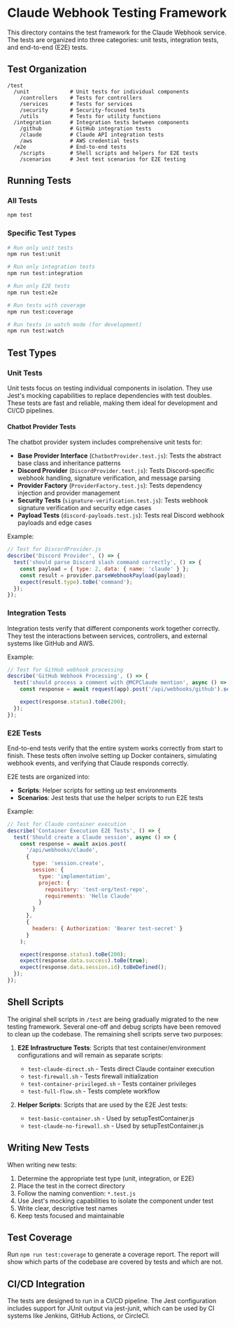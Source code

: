 # Claude Webhook Testing Framework

This directory contains the test framework for the Claude Webhook service. The tests are organized into three categories: unit tests, integration tests, and end-to-end (E2E) tests.

## Test Organization

```
/test
  /unit             # Unit tests for individual components
    /controllers    # Tests for controllers
    /services       # Tests for services
    /security       # Security-focused tests
    /utils          # Tests for utility functions
  /integration      # Integration tests between components
    /github         # GitHub integration tests
    /claude         # Claude API integration tests
    /aws            # AWS credential tests
  /e2e              # End-to-end tests
    /scripts        # Shell scripts and helpers for E2E tests
    /scenarios      # Jest test scenarios for E2E testing
```

## Running Tests

### All Tests

```bash
npm test
```

### Specific Test Types

```bash
# Run only unit tests
npm run test:unit

# Run only integration tests
npm run test:integration

# Run only E2E tests
npm run test:e2e

# Run tests with coverage
npm run test:coverage

# Run tests in watch mode (for development)
npm run test:watch
```

## Test Types

### Unit Tests

Unit tests focus on testing individual components in isolation. They use Jest's mocking capabilities to replace dependencies with test doubles. These tests are fast and reliable, making them ideal for development and CI/CD pipelines.

#### Chatbot Provider Tests

The chatbot provider system includes comprehensive unit tests for:

- **Base Provider Interface** (`ChatbotProvider.test.js`): Tests the abstract base class and inheritance patterns
- **Discord Provider** (`DiscordProvider.test.js`): Tests Discord-specific webhook handling, signature verification, and message parsing
- **Provider Factory** (`ProviderFactory.test.js`): Tests dependency injection and provider management
- **Security Tests** (`signature-verification.test.js`): Tests webhook signature verification and security edge cases
- **Payload Tests** (`discord-payloads.test.js`): Tests real Discord webhook payloads and edge cases

Example:

```javascript
// Test for DiscordProvider.js
describe('Discord Provider', () => {
  test('should parse Discord slash command correctly', () => {
    const payload = { type: 2, data: { name: 'claude' } };
    const result = provider.parseWebhookPayload(payload);
    expect(result.type).toBe('command');
  });
});
```

### Integration Tests

Integration tests verify that different components work together correctly. They test the interactions between services, controllers, and external systems like GitHub and AWS.

Example:

```javascript
// Test for GitHub webhook processing
describe('GitHub Webhook Processing', () => {
  test('should process a comment with @MCPClaude mention', async () => {
    const response = await request(app).post('/api/webhooks/github').send(webhookPayload);

    expect(response.status).toBe(200);
  });
});
```

### E2E Tests

End-to-end tests verify that the entire system works correctly from start to finish. These tests often involve setting up Docker containers, simulating webhook events, and verifying that Claude responds correctly.

E2E tests are organized into:

- **Scripts**: Helper scripts for setting up test environments
- **Scenarios**: Jest tests that use the helper scripts to run E2E tests

Example:

```javascript
// Test for Claude container execution
describe('Container Execution E2E Tests', () => {
  test('Should create a Claude session', async () => {
    const response = await axios.post(
      '/api/webhooks/claude',
      {
        type: 'session.create',
        session: {
          type: 'implementation',
          project: {
            repository: 'test-org/test-repo',
            requirements: 'Hello Claude'
          }
        }
      },
      {
        headers: { Authorization: 'Bearer test-secret' }
      }
    );

    expect(response.status).toBe(200);
    expect(response.data.success).toBe(true);
    expect(response.data.session.id).toBeDefined();
  });
});
```

## Shell Scripts

The original shell scripts in `/test` are being gradually migrated to the new testing framework. Several one-off and debug scripts have been removed to clean up the codebase. The remaining shell scripts serve two purposes:

1. **E2E Infrastructure Tests**: Scripts that test container/environment configurations and will remain as separate scripts:

   - `test-claude-direct.sh` - Tests direct Claude container execution
   - `test-firewall.sh` - Tests firewall initialization
   - `test-container-privileged.sh` - Tests container privileges
   - `test-full-flow.sh` - Tests complete workflow

2. **Helper Scripts**: Scripts that are used by the E2E Jest tests:
   - `test-basic-container.sh` - Used by setupTestContainer.js
   - `test-claude-no-firewall.sh` - Used by setupTestContainer.js

## Writing New Tests

When writing new tests:

1. Determine the appropriate test type (unit, integration, or E2E)
2. Place the test in the correct directory
3. Follow the naming convention: `*.test.js`
4. Use Jest's mocking capabilities to isolate the component under test
5. Write clear, descriptive test names
6. Keep tests focused and maintainable

## Test Coverage

Run `npm run test:coverage` to generate a coverage report. The report will show which parts of the codebase are covered by tests and which are not.

## CI/CD Integration

The tests are designed to run in a CI/CD pipeline. The Jest configuration includes support for JUnit output via jest-junit, which can be used by CI systems like Jenkins, GitHub Actions, or CircleCI.
